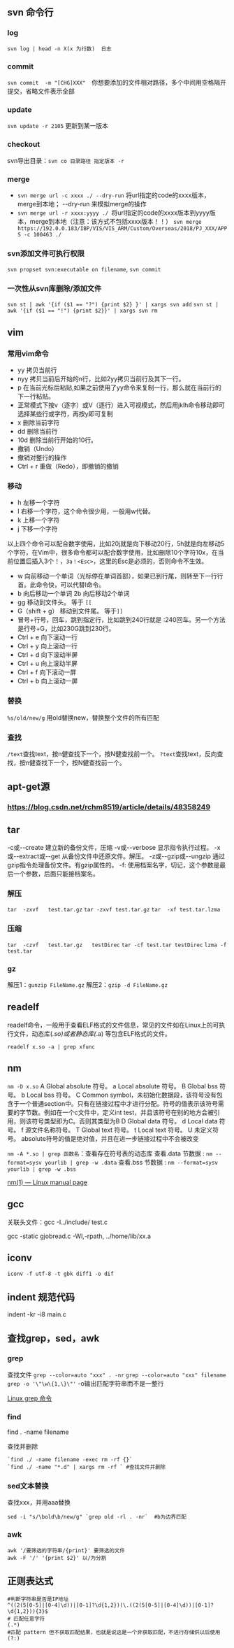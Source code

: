 ## svn 命令行

### log 
`svn log | head -n X(x 为行数)  日志`
### commit

`svn commit  -m "[CHG]XXX"  `你想要添加的文件相对路径，多个中间用空格隔开  提交，省略文件表示全部

### update

`svn update -r 2105` 更新到某一版本

### checkout

svn导出目录：`svn co 目录路径 指定版本 -r `
### merge

- `svn merge url -c xxxx ./ --dry-run`  将url指定的code的xxxx版本，merge到本地； --dry-run 来模拟merge的操作
- `svn merge url -r xxxx:yyyy ./ `将url指定的code的xxxx版本到yyyy版本，merge到本地（注意：该方式不包括xxxx版本！！）
`svn merge https://192.0.0.183/IBP/VIS/VIS_ARM/Custom/Overseas/2018/PJ_XXX/APPS -c 100463 ./`

### svn添加文件可执行权限

`svn propset svn:executable on filename`, `svn commit`

### 一次性从svn库删除/添加文件
`svn st | awk '{if ($1 == "?") {print $2} }' | xargs svn add`
`svn st | awk '{if ($1 == "!") {print $2}}' | xargs svn rm `

## vim

### 常用vim命令
- yy 拷贝当前行
- nyy 拷贝当前后开始的n行，比如2yy拷贝当前行及其下一行。
- p  在当前光标后粘贴,如果之前使用了yy命令来复制一行，那么就在当前行的下一行粘贴。
- 正常模式下按v（逐字）或V（逐行）进入可视模式，然后用jklh命令移动即可选择某些行或字符，再按y即可复制
- x 删除当前字符
- dd 删除当前行
- 10d 删除当前行开始的10行。
- 撤销（Undo）
- 撤销对整行的操作
-  Ctrl + r 重做（Redo），即撤销的撤销


### 移动
- h 左移一个字符
- l 右移一个字符，这个命令很少用，一般用w代替。
- k 上移一个字符
- j 下移一个字符

以上四个命令可以配合数字使用，比如20j就是向下移动20行，5h就是向左移动5个字符，在Vim中，很多命令都可以配合数字使用，比如删除10个字符10x，在当前位置后插入3个！，`3a！<Esc>`，这里的Esc是必须的，否则命令不生效。

- w 向前移动一个单词（光标停在单词首部），如果已到行尾，则转至下一行行首。此命令快，可以代替l命令。
- b 向后移动一个单词 2b 向后移动2个单词
- gg 移动到文件头。 等于 `[[ `
- G（shift + g） 移动到文件尾。 等于` ]] `
- 冒号+行号，回车，跳到指定行，比如跳到240行就是 :240回车。另一个方法是行号+G，比如230G跳到230行。
- Ctrl + e 向下滚动一行
- Ctrl + y 向上滚动一行
- Ctrl + d 向下滚动半屏
- Ctrl + u 向上滚动半屏
- Ctrl + f 向下滚动一屏
- Ctrl + b 向上滚动一屏

### 替换
`%s/old/new/g` 用old替换new，替换整个文件的所有匹配

### 查找
`/text`查找text，按n健查找下一个，按N健查找前一个。
`?text`查找text，反向查找，按n健查找下一个，按N健查找前一个。

## apt-get源

### https://blog.csdn.net/rchm8519/article/details/48358249

## tar

-c或--create 建立新的备份文件，压缩
-v或--verbose 显示指令执行过程。
-x或--extract或--get 从备份文件中还原文件。解压。
-z或--gzip或--ungzip 通过gzip指令处理备份文件。有gzip属性的。
-f: 使用档案名字，切记，这个参数是最后一个参数，后面只能接档案名。
### 解压
`tar  -zxvf   test.tar.gz`
`tar -zxvf test.tar.gz`
`tar  -xf test.tar.lzma`
### 压缩
`tar  -czvf   test.tar.gz   testDirec`
`tar -cf test.tar testDirec`
`lzma -f test.tar`

### gz
解压1：`gunzip FileName.gz`
解压2：`gzip -d FileName.gz`
## readelf

readelf命令，一般用于查看ELF格式的文件信息，常见的文件如在Linux上的可执行文件，动态库(*.so)或者静态库(*.a) 等包含ELF格式的文件。

`readelf x.so -a | grep xfunc`

## nm

 `nm -D x.so`
A    Global absolute 符号。
a    Local absolute 符号。
B    Global bss 符号。
b    Local bss 符号。
C    Common symbol，未初始化数据段，该符号没有包含于一个普通section中。只有在链接过程中才进行分配。符号的值表示该符号需要的字节数。例如在一个c文件中，定义int test，并且该符号在别的地方会被引用，则该符号类型即为C。否则其类型为B
D    Global data 符号。
d    Local data 符号。
f    源文件名称符号。
T    Global text 符号。
t    Local text 符号。
U    未定义符号。 absolute符号的值是绝对值，并且在进一步链接过程中不会被改变

`nm -A *.so | grep 函数名`：查看存在符号表的动态库
查看.data 节数据 : `nm --format=sysv yourlib | grep -w .data`
查看.bss 节数据 : `nm --format=sysv yourlib | grep -w .bss`

[nm(1) — Linux manual page](https://www.man7.org/linux/man-pages/man1/nm.1.html)

## gcc

关联头文件：gcc -I../include/ test.c

gcc -static gjobread.c -Wl,-rpath, ../home/lib/xx.a

## iconv

`iconv -f utf-8 -t gbk diff1 -o dif `

## indent 规范代码

indent -kr -i8 main.c

## 查找grep，sed，awk

### grep

查找文件 `grep --color=auto "xxx" . -nr`
`grep --color=auto "xxx" filename`
`grep -o '\"\w\{1,\}\"'`
-o输出匹配字符串而不是一整行

[Linux grep 命令](https://www.runoob.com/linux/linux-comm-grep.html)
### find

find . -name filename 

查找并删除
```shell
`find ./ -name filename -exec rm -rf {}`
`find ./ -name "*.d" | xargs rm -rf ` #查找文件并删除
```

### sed文本替换

查找xxx，并用aaa替换
```shell
sed -i "s/\bold\b/new/g" `grep old -rl . -nr`  #b为边界匹配
```
### awk
```shell
awk '/要筛选的字符串/{print}' 要筛选的文件
awk -F '/' '{print $2}' 以/为分割
```


## 正则表达式

```shell
#判断字符串是否是IP地址
^((2(5[0-5]|[0-4]\d))|[0-1]?\d{1,2})(\.((2(5[0-5]|[0-4]\d))|[0-1]?\d{1,2})){3}$
# 匹配任意字符
(.*)
#匹配 pattern 但不获取匹配结果，也就是说这是一个非获取匹配，不进行存储供以后使用
(?:) 
```



